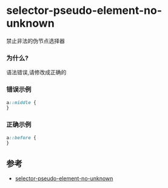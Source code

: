 # selector-pseudo-element-no-unknown

禁止非法的伪节点选择器

### 为什么?

语法错误,请修改成正确的

### 错误示例

```css
a::middle {
}
```

### 正确示例

```css
a::before {
}
```

## 参考

- [selector-pseudo-element-no-unknown](https://stylelint.io/user-guide/rules/list/selector-pseudo-element-no-unknown)
